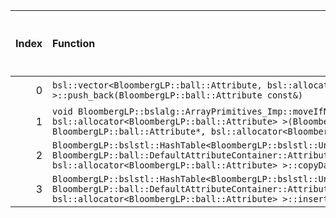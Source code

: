 |   Index | Function                                                                                                                                                                                                                                                                                                                                |   Difference in number of lines |   Function size difference in bytes | Disassembly                                                             |   Number of lines in `assume` build |   Number of bytes in `assume` build |   Number of lines in `none` build |   Number of bytes in `none` build |
|--------:|:----------------------------------------------------------------------------------------------------------------------------------------------------------------------------------------------------------------------------------------------------------------------------------------------------------------------------------------|--------------------------------:|------------------------------------:|:------------------------------------------------------------------------|------------------------------------:|------------------------------------:|----------------------------------:|----------------------------------:|
|       0 | `bsl::vector<BloombergLP::ball::Attribute, bsl::allocator<BloombergLP::ball::Attribute> >::push_back(BloombergLP::ball::Attribute const&)`                                                                                                                                                                                              |                              30 |                                 112 | [Assumed](0.assume.s.txt), [Ignored](0.none.s.txt), [Diff](0.diff.html) |                                 896 |                             4283104 |                               784 |                           4283104 |
|       1 | `void BloombergLP::bslalg::ArrayPrimitives_Imp::moveIfNoexcept<BloombergLP::ball::Attribute, bsl::allocator<BloombergLP::ball::Attribute> >(BloombergLP::ball::Attribute*, BloombergLP::ball::Attribute*, BloombergLP::ball::Attribute*, bsl::allocator<BloombergLP::ball::Attribute>, BloombergLP::bslmf::MetaInt<0>*)`                |                              22 |                                 112 | [Assumed](1.assume.s.txt), [Ignored](1.none.s.txt), [Diff](1.diff.html) |                                 352 |                             4290112 |                               240 |                           4290384 |
|       2 | `BloombergLP::bslstl::HashTable<BloombergLP::bslstl::UnorderedSetKeyConfiguration<BloombergLP::ball::Attribute>, BloombergLP::ball::DefaultAttributeContainer::AttributeHash, bsl::equal_to<BloombergLP::ball::Attribute>, bsl::allocator<BloombergLP::ball::Attribute> >::copyDataStructure(BloombergLP::bslalg::BidirectionalLink*)`  |                             -93 |                                -400 | [Assumed](2.assume.s.txt), [Ignored](2.none.s.txt), [Diff](2.diff.html) |                                 480 |                             4286784 |                               880 |                           4286640 |
|       3 | `BloombergLP::bslstl::HashTable<BloombergLP::bslstl::UnorderedSetKeyConfiguration<BloombergLP::ball::Attribute>, BloombergLP::ball::DefaultAttributeContainer::AttributeHash, bsl::equal_to<BloombergLP::ball::Attribute>, bsl::allocator<BloombergLP::ball::Attribute> >::insertIfMissing(bool*, BloombergLP::ball::Attribute const&)` |                             -95 |                                -432 | [Assumed](3.assume.s.txt), [Ignored](3.none.s.txt), [Diff](3.diff.html) |                                 304 |                             4284704 |                               736 |                           4284592 |